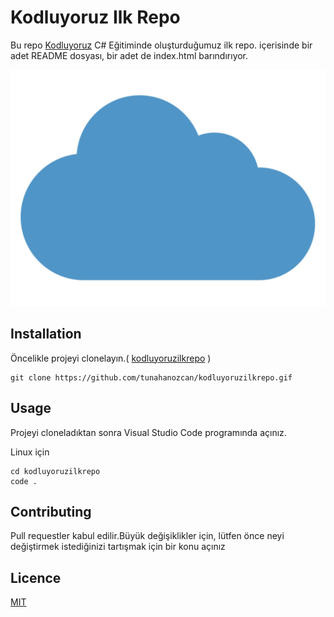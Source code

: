 # Kodluyoruz Ilk Repo 
 Bu repo [Kodluyoruz](https://google.com/)   C# Eğitiminde oluşturduğumuz ilk repo. içerisinde bir adet README dosyası, bir adet de index.html barındırıyor.

![github](cloud.png)
## Installation
Öncelikle projeyi clonelayın.( [kodluyoruzilkrepo](https://github.com/tunahanozcan/kodluyoruzilkrepo) )
 
```
git clone https://github.com/tunahanozcan/kodluyoruzilkrepo.gif
```
## Usage
Projeyi cloneladıktan sonra Visual Studio Code programında açınız.

Linux için
```linuz
cd kodluyoruzilkrepo
code .
```
## Contributing
Pull requestler kabul edilir.Büyük değişiklikler için, lütfen önce neyi değiştirmek 
istediğinizi tartışmak için bir konu açınız
## Licence
[MIT](https://choosealicense.com/licenses/mit/)
